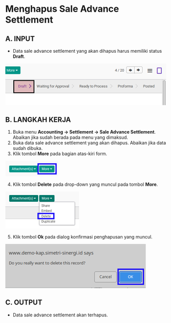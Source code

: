 # Menghapus Sale Advance Settlement

## A. INPUT

* Data sale advance settlement yang akan dihapus harus memiliki status **Draft**.

![](../../img/sale-advance-settlement/status-draft.png)

## B. LANGKAH KERJA

1. Buka menu **Accounting -> Settlement -> Sale Advance Settlement**. Abaikan jika sudah berada pada menu yang dimaksud.
2. Buka data sale advance settlement yang akan dihapus. Abaikan jika data sudah dibuka.
3. Klik tombol **More** pada bagian atas-kiri form.

![](../../img/sale-advance-settlement/tombol-more.png)

4. Klik tombol **Delete** pada drop-down yang muncul pada tombol **More**.

![](../../img/sale-advance-settlement/tombol-hapus-form.png)

5. Klik tombol **Ok** pada dialog konfirmasi penghapusan yang muncul.

![](../../img/sale-advance-settlement/tombol-ok-hapus.png)

## C. OUTPUT

* Data sale advance settlement akan terhapus.
